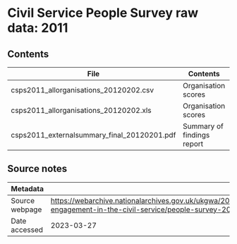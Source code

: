 # Civil Service People Survey raw data: 2011

## Contents

| File | Contents | Year(s) | Format |
| ---- | -------- | ------- | ------ |
| csps2011_allorganisations_20120202.csv | Organisation scores | 2011 | CSV |
| csps2011_allorganisations_20120202.xls | Organisation scores | 2011 | XLS |
| csps2011_externalsummary_final_20120201.pdf | Summary of findings report | 2011 | PDF |

## Source notes

| Metadata | Value |
| -------- | ----- |
| Source webpage | https://webarchive.nationalarchives.gov.uk/ukgwa/20140310230334/http://www.civilservice.gov.uk/about/improving/employee-engagement-in-the-civil-service/people-survey-2013 |
| Date accessed | 2023-03-27 |
